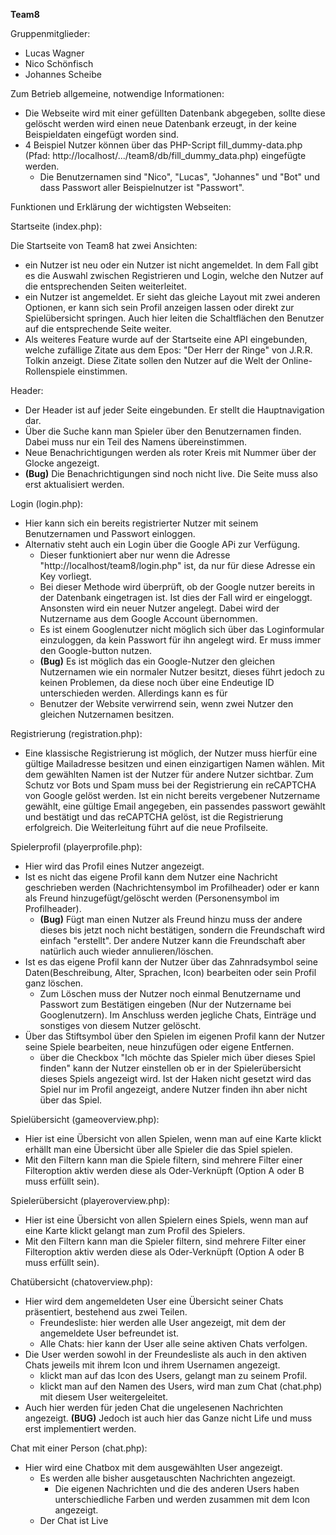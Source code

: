 **Team8**

Gruppenmitglieder:
* Lucas Wagner
* Nico Schönfisch
* Johannes Scheibe

Zum Betrieb allgemeine, notwendige Informationen:
* Die Webseite wird mit einer gefüllten Datenbank abgegeben, sollte diese gelöscht werden wird einen neue Datenbank erzeugt, in der keine Beispieldaten eingefügt worden sind.
* 4 Beispiel Nutzer können über das PHP-Script fill_dummy-data.php (Pfad: http://localhost/.../team8/db/fill_dummy_data.php) eingefügte werden.
    * Die Benutzernamen sind "Nico", "Lucas", "Johannes" und "Bot" und dass Passwort aller Beispielnutzer ist "Passwort".

Funktionen und Erklärung der wichtigsten Webseiten:

Startseite (index.php):

Die Startseite von Team8 hat zwei Ansichten:

* ein Nutzer ist neu oder ein Nutzer ist nicht angemeldet. In dem Fall gibt es die Auswahl zwischen Registrieren und Login, welche den Nutzer
auf die entsprechenden Seiten weiterleitet.
* ein Nutzer ist angemeldet. Er sieht das gleiche Layout mit zwei anderen Optionen, er kann sich sein Profil anzeigen lassen
oder direkt zur Spielübersicht springen. Auch hier leiten die Schaltflächen den Benutzer auf die entsprechende Seite weiter.
* Als weiteres Feature wurde auf der Startseite eine API eingebunden, welche zufällige Zitate aus dem Epos: "Der Herr der Ringe"
von J.R.R. Tolkin anzeigt. Diese Zitate sollen den Nutzer auf die Welt der Online-Rollenspiele einstimmen.


Header:
* Der Header ist auf jeder Seite eingebunden. Er stellt die Hauptnavigation dar.
* Über die Suche kann man Spieler über den Benutzernamen finden. Dabei muss nur ein Teil des Namens übereinstimmen.
* Neue Benachrichtigungen werden als roter Kreis mit Nummer über der Glocke angezeigt.
* **(Bug)** Die Benachrichtigungen sind noch nicht live. Die Seite muss also erst aktualisiert werden.

Login (login.php):
* Hier kann sich ein bereits registrierter Nutzer mit seinem Benutzernamen und Passwort einloggen.
* Alternativ steht auch ein Login über die Google APi zur Verfügung.
    * Dieser funktioniert aber nur wenn die Adresse "http://localhost/team8/login.php" ist, da nur für diese Adresse ein Key vorliegt.   
    * Bei dieser Methode wird überprüft, ob der Google nutzer bereits in der Datenbank eingetragen ist. Ist dies der Fall wird er eingeloggt. Ansonsten wird ein neuer Nutzer angelegt. Dabei wird der Nutzername aus dem Google Account übernommen.
    * Es ist einem Googlenutzer nicht möglich sich über das Loginformular einzuloggen, da kein Passwort für ihn angelegt wird. Er muss immer den Google-button nutzen.
    * **(Bug)** Es ist möglich das ein Google-Nutzer den gleichen Nutzernamen wie ein normaler Nutzer besitzt, dieses führt jedoch zu keinen Problemen, da diese noch über eine Endeutige ID unterschieden werden. Allerdings kann es für  
    * Benutzer der Website verwirrend sein, wenn zwei Nutzer den gleichen Nutzernamen besitzen.
    
Registrierung (registration.php):


* Eine klassische Registrierung ist möglich, der Nutzer muss hierfür eine gültige Mailadresse besitzen und einen einzigartigen Namen
wählen. Mit dem gewählten Namen ist der Nutzer für andere Nutzer sichtbar. Zum Schutz vor Bots und Spam muss bei der Registrierung
ein reCAPTCHA von Google gelöst werden. Ist ein nicht bereits vergebener Nutzername gewählt, eine gültige Email angegeben,
ein passendes passwort gewählt und bestätigt und das reCAPTCHA gelöst, ist die Registrierung erfolgreich. Die Weiterleitung
führt auf die neue Profilseite.


Spielerprofil (playerprofile.php):
* Hier wird das Profil eines Nutzer angezeigt.
* Ist es nicht das eigene Profil kann dem Nutzer eine Nachricht geschrieben werden (Nachrichtensymbol im Profilheader) oder er kann als Freund hinzugefügt/gelöscht werden (Personensymbol im Profilheader).
    * **(Bug)** Fügt man einen Nutzer als Freund hinzu muss der andere dieses bis jetzt noch nicht bestätigen, sondern die Freundschaft wird einfach "erstellt". Der andere Nutzer kann die Freundschaft aber natürlich auch wieder annulieren/löschen.
* Ist es das eigene Profil kann der Nutzer über das Zahnradsymbol seine Daten(Beschreibung, Alter, Sprachen, Icon) bearbeiten oder sein Profil ganz löschen.
    * Zum Löschen muss der Nutzer noch einmal Benutzername und Passwort zum Bestätigen eingeben (Nur der Nutzername bei Googlenutzern). Im Anschluss werden jegliche Chats, Einträge und sonstiges von diesem Nutzer gelöscht.
* Über das Stiftsymbol über den Spielen im eigenen Profil kann der Nutzer seine Spiele bearbeiten, neue hinzufügen oder eigene Entfernen.
    * über die Checkbox "Ich möchte das Spieler mich über dieses Spiel finden" kann der Nutzer einstellen ob er in der Spielerübersicht dieses Spiels angezeigt wird. Ist der Haken nicht gesetzt wird das Spiel nur im Profil angezeigt, andere Nutzer finden ihn aber nicht über das Spiel.

Spielübersicht (gameoverview.php):
* Hier ist eine Übersicht von allen Spielen, wenn man auf eine Karte klickt erhällt man eine Übersicht über alle Spieler die das Spiel spielen.
* Mit den Filtern kann man die Spiele filtern, sind mehrere Filter einer Filteroption aktiv werden diese als Oder-Verknüpft (Option A oder B muss erfüllt sein).

Spielerübersicht (playeroverview.php):
* Hier ist eine Übersicht von allen Spielern eines Spiels, wenn man auf eine Karte klickt gelangt man zum Profil des Spielers.
* Mit den Filtern kann man die Spieler filtern, sind mehrere Filter einer Filteroption aktiv werden diese als Oder-Verknüpft (Option A oder B muss erfüllt sein).

Chatübersicht (chatoverview.php):
* Hier wird dem angemeldeten User eine Übersicht seiner Chats präsentiert, bestehend aus zwei Teilen.
    * Freundesliste: hier werden alle User angezeigt, mit dem der angemeldete User befreundet ist.
    * Alle Chats: hier kann der User alle seine aktiven Chats verfolgen.
* Die User werden sowohl in der Freundesliste als auch in den aktiven Chats jeweils mit ihrem Icon und ihrem Usernamen angezeigt.
    * klickt man auf das Icon des Users, gelangt man zu seinem Profil.
    * klickt man auf den Namen des Users, wird man zum Chat (chat.php) mit diesem User weitergeleitet.
* Auch hier werden für jeden Chat die ungelesenen Nachrichten angezeigt. **(BUG)** Jedoch ist auch hier das Ganze nicht Life und muss erst implementiert werden.

Chat mit einer Person (chat.php):
* Hier wird eine Chatbox mit dem ausgewählten User angezeigt.
    * Es werden alle bisher ausgetauschten Nachrichten angezeigt.
        * Die eigenen Nachrichten und die des anderen Users haben unterschiedliche Farben und werden zusammen mit dem Icon angezeigt.
    * Der Chat ist Live